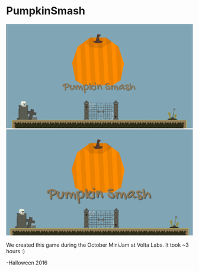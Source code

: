 # PumpkinSmash
![Title](Title.PNG)  
![PumpkinSmash](PumpkinSmash.gif)  

We created this game during the October MiniJam at Volta Labs. It took ~3 hours :)  

-Halloween 2016

